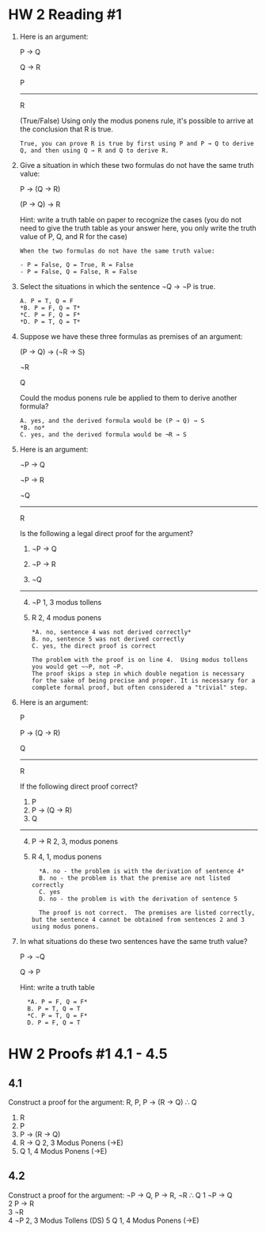 # HW 2 Reading #1

1. Here is an argument:

   P → Q

   Q → R

   P

   --------

   R

   (True/False) Using only the modus ponens rule, it's possible to arrive at the conclusion that R is true.

       True, you can prove R is true by first using P and P → Q to derive Q, and then using Q → R and Q to derive R.

2. Give a situation in which these two formulas do not have the same truth value:

   P → (Q → R)

   (P → Q) → R

   Hint: write a truth table on paper to recognize the cases (you do not need to give the truth table as your answer here, you only write the truth value of P, Q, and R for the case)

       When the two formulas do not have the same truth value:

       - P = False, Q = True, R = False
       - P = False, Q = False, R = False
   
3. Select the situations in which the sentence ¬Q → ¬P is true.

       A. P = T, Q = F
       *B. P = F, Q = T*
       *C. P = F, Q = F*
       *D. P = T, Q = T*

4. Suppose we have these three formulas as premises of an argument:

   (P → Q) → (¬R → S)

   ¬R

   Q

   Could the modus ponens rule be applied to them to derive another formula?

       A. yes, and the derived formula would be (P → Q) → S
       *B. no*
       C. yes, and the derived formula would be ¬R → S

5. Here is an argument:

   ¬P → Q

   ¬P → R

   ¬Q

   ------

   R

   Is the following a legal direct proof for the argument?

   1.  ¬P → Q

   2.  ¬P → R

   3.  ¬Q

   ------

   4.  ¬P       1, 3   modus tollens

   5.  R          2, 4  modus ponens

           *A. no, sentence 4 was not derived correctly*
           B. no, sentence 5 was not derived correctly
           C. yes, the direct proof is correct

           The problem with the proof is on line 4.  Using modus tollens you would get ~~P, not ~P. 
           The proof skips a step in which double negation is necessary for the sake of being precise and proper. It is necessary for a complete formal proof, but often considered a "trivial" step.

6. Here is an argument:

    P
   
    P → (Q → R)
   
    Q
   
    -------------------

    R

   If the following direct proof correct?

    1. P
    2. P → (Q → R)
    3. Q
    ---
    4. P → R           2, 3, modus ponens
    5. R               4, 1, modus ponens

             *A. no - the problem is with the derivation of sentence 4*
             B. no - the problem is that the premise are not listed correctly
             C. yes
             D. no - the problem is with the derivation of sentence 5

             The proof is not correct.  The premises are listed correctly, but the sentence 4 cannot be obtained from sentences 2 and 3 using modus ponens.

7. In what situations do these two sentences have the same truth value?

    P → ¬Q

    Q → P

   Hint: write a truth table

         *A. P = F, Q = F*
         B. P = T, Q = T
         *C. P = T, Q = F*
         D. P = F, Q = T

# HW 2 Proofs #1 4.1 - 4.5

## 4.1

Construct a proof for the argument: R, P, P → (R → Q) ∴ Q
1.	R		
2.	P		
3.	P → (R → Q)		
4.	R → Q	        2, 3	Modus Ponens (->E)
5.	Q	           1, 4	Modus Ponens (->E)

## 4.2

Construct a proof for the argument: ¬P → Q, P → R, ¬R ∴ Q
1	¬P → Q		
2	P → R		
3	¬R		
4	¬P	            2, 3 Modus Tollens (DS)
5	Q	            1, 4 Modus Ponens	(->E)





